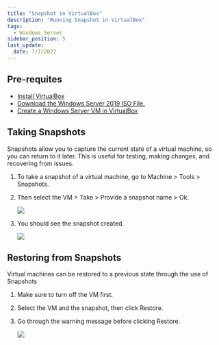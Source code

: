 ```yaml
---
title: "Snapshot in VirtualBox"
description: "Running Snapshot in VirtualBox"
tags: 
  - Windows Server
sidebar_position: 5
last_update:
  date: 7/7/2022
---
```



## Pre-requites 

- [Install VirtualBox](https://www.virtualbox.org/wiki/Downloads)
- [Download the Windows Server 2019 ISO File.](/docs/004-Windows/002-Windows-Server-VM.md#overview)
- [Create a Windows Server VM in VirtualBox](/docs/004-Windows/002-Windows-Server-VM.md#windows-server-core-no-gui)


## Taking Snapshots

Snapshots allow you to capture the current state of a virtual machine, so you can return to it later. This is useful for testing, making changes, and recovering from issues.

1. To take a snapshot of a virtual machine, go to Machine > Tools > Snapshots. 

2. Then select the VM > Take > Provide a snapshot name > Ok.

    ![](/img/docs/12082024-windows-10-vm-taking-snapshots.png)

3. You should see the snapshot created.

    ![](/img/docs/12082024-windows-10-vm-snapshots-created.png)


## Restoring from Snapshots 

Virtual machines can be restored to a previous state through the use of Snapshots

1. Make sure to turn off the VM first.
2. Select the VM and the snapshot, then click Restore. 
3. Go through the warning message before clicking Restore.

    ![](/img/docs/12082024-windows-10-vm-snapshots-restore-2.png)